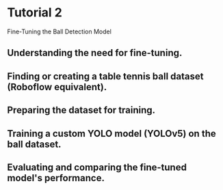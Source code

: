 # Tutorial 2
Fine-Tuning the Ball Detection Model

## Understanding the need for fine-tuning.
## Finding or creating a table tennis ball dataset (Roboflow equivalent).
## Preparing the dataset for training.
## Training a custom YOLO model (YOLOv5) on the ball dataset.
## Evaluating and comparing the fine-tuned model's performance.
